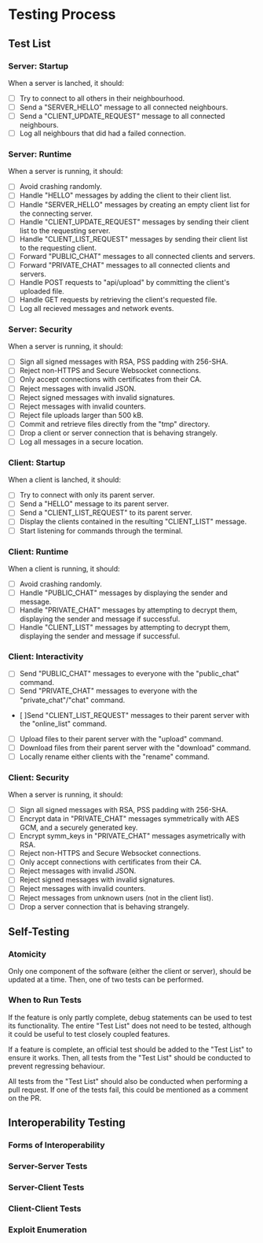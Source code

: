 # Testing Process

## Test List

### Server: Startup

When a server is lanched, it should:

- [ ] Try to connect to all others in their neighbourhood.
- [ ] Send a "SERVER_HELLO" message to all connected neighbours.
- [ ] Send a "CLIENT_UPDATE_REQUEST" message to all connected neighbours.
- [ ] Log all neighbours that did had a failed connection.

### Server: Runtime

When a server is running, it should:

- [ ] Avoid crashing randomly.
- [ ] Handle "HELLO" messages by adding the client to their client list.
- [ ] Handle "SERVER_HELLO" messages by creating an empty client list for the connecting server.
- [ ] Handle "CLIENT_UPDATE_REQUEST" messages by sending their client list to the requesting server.
- [ ] Handle "CLIENT_LIST_REQUEST" messages by sending their client list to the requesting client.
- [ ] Forward "PUBLIC_CHAT" messages to all connected clients and servers.
- [ ] Forward "PRIVATE_CHAT" messages to all connected clients and servers.
- [ ] Handle POST requests to "api/upload" by committing the client's uploaded file.
- [ ] Handle GET requests by retrieving the client's requested file.
- [ ] Log all recieved messages and network events.

### Server: Security

When a server is running, it should:

- [ ] Sign all signed messages with RSA, PSS padding with 256-SHA.
- [ ] Reject non-HTTPS and Secure Websocket connections.
- [ ] Only accept connections with certificates from their CA.
- [ ] Reject messages with invalid JSON.
- [ ] Reject signed messages with invalid signatures.
- [ ] Reject messages with invalid counters.
- [ ] Reject file uploads larger than 500 kB.
- [ ] Commit and retrieve files directly from the "tmp" directory.
- [ ] Drop a client or server connection that is behaving strangely.
- [ ] Log all messages in a secure location.

### Client: Startup

When a client is lanched, it should:

- [ ] Try to connect with only its parent server.
- [ ] Send a "HELLO" message to its parent server.
- [ ] Send a "CLIENT_LIST_REQUEST" to its parent server.
- [ ] Display the clients contained in the resulting "CLIENT_LIST" message.
- [ ] Start listening for commands through the terminal.

### Client: Runtime

When a client is running, it should:

- [ ] Avoid crashing randomly.
- [ ] Handle "PUBLIC_CHAT" messages by displaying the sender and message.
- [ ] Handle "PRIVATE_CHAT" messages by attempting to decrypt them, displaying the sender and message if successful.
- [ ] Handle "CLIENT_LIST" messages by attempting to decrypt them, displaying the sender and message if successful.

### Client: Interactivity

- [ ] Send "PUBLIC_CHAT" messages to everyone with the "public_chat" command.
- [ ] Send "PRIVATE_CHAT" messages to everyone with the "private_chat"/"chat" command.
- [ ]Send "CLIENT_LIST_REQUEST" messages to their parent server with the "online_list" command.
- [ ] Upload files to their parent server with the "upload" command.
- [ ] Download files from their parent server with the "download" command.
- [ ] Locally rename either clients with the "rename" command.

### Client: Security

When a server is running, it should:

- [ ] Sign all signed messages with RSA, PSS padding with 256-SHA.
- [ ] Encrypt data in "PRIVATE_CHAT" messages symmetrically with AES GCM, and a securely generated key.
- [ ] Encrypt symm_keys in "PRIVATE_CHAT" messages asymetrically with RSA.
- [ ] Reject non-HTTPS and Secure Websocket connections.
- [ ] Only accept connections with certificates from their CA.
- [ ] Reject messages with invalid JSON.
- [ ] Reject signed messages with invalid signatures.
- [ ] Reject messages with invalid counters.
- [ ] Reject messages from unknown users (not in the client list).
- [ ] Drop a server connection that is behaving strangely.

## Self-Testing

### Atomicity

Only one component of the software (either the client or server), should be updated at a time. Then, one of two tests can be performed. 

### When to Run Tests

If the feature is only partly complete, debug statements can be used to test its functionality. The entire "Test List" does not need to be tested, although it could be useful to test closely coupled features. 

If a feature is complete, an official test should be added to the "Test List" to ensure it works. Then, all tests from the "Test List" should be conducted to prevent regressing behaviour.

All tests from the "Test List" should also be conducted when performing a pull request. If one of the tests fail, this could be mentioned as a comment on the PR.

## Interoperability Testing


### Forms of Interoperability

### Server-Server Tests

### Server-Client Tests

### Client-Client Tests

### Exploit Enumeration